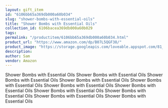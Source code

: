 ```yaml
---
layout: gift_item
id: "6106bb65a369db000a60b034"
slug: "shower-bombs-with-essential-oils"
title: "Shower Bombs with Essential Oils"
collection_id: 6106bacea369db000a60b029
tags: 
permalink: "/productitem/6106bb65a369db000a60b034.html"
product_url: "https://www.amazon.com/dp/B07L5QGF38/"
product_image: "https://storage.googleapis.com/loveable.appspot.com/81_D6w_Xj_a_LS_AC_SL_1500_68b2884e17/81_D6w_Xj_a_LS_AC_SL_1500_68b2884e17.jpg"
description: 
author: Sam
vendor: Amazon
---
```

Shower Bombs with Essential Oils Shower Bombs with Essential Oils Shower Bombs with Essential Oils Shower Bombs with Essential Oils Shower Bombs with Essential Oils Shower Bombs with Essential Oils Shower Bombs with Essential Oils Shower Bombs with Essential Oils Shower Bombs with Essential Oils Shower Bombs with Essential Oils Shower Bombs with Essential Oils 